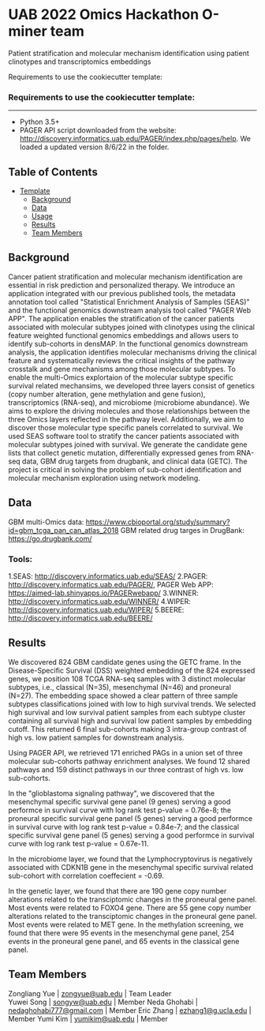 # UAB 2022 Omics Hackathon O-miner team
Patient stratification and molecular mechanism identification using patient clinotypes and transcriptomics embeddings

Requirements to use the cookiecutter template:

### Requirements to use the cookiecutter template:
-----------
 - Python 3.5+
 - PAGER API script downloaded from the website: http://discovery.informatics.uab.edu/PAGER/index.php/pages/help. We loaded a updated version 8/6/22 in the folder.
 
## Table of Contents
- [Template](#team-repo-template)
    - [Background](#Background)
    - [Data](#data)
    - [Usage](#usage)
    - [Results](#results)
    - [Team Members](#team-members)
	
## Background
Cancer patient stratification and molecular mechanism identification are essential in risk prediction and personalized therapy. We introduce an application integrated with our previous published tools, the metadata annotation tool called "Statistical Enrichment Analysis of Samples (SEAS)" and the functional genomics downstream analysis tool called "PAGER Web APP". The application enables the stratification of the cancer patients associated with molecular subtypes joined with clinotypes using the clinical feature weighted functional genomics embeddings and allows users to identify sub-cohorts in densMAP. In the functional genomics downstream analysis, the application identifies molecular mechanisms driving the clinical feature and systematically reviews the critical insights of the pathway crosstalk and gene mechanisms among those molecular subtypes. To enable the multi-Omics explortaion of the molecular subtype specific survival related mechansims, we developed three layers consist of genetics (copy number alteration, gene methylation and gene fusion), transcriptomics (RNA-seq), and microbiome (microbiome abundance). We aims to explore the driving molecules and those relationships between the three Omics layers reflected in the pathway level. Additionally, we aim to discover those molecular type specific panels correlated to survival.
We used SEAS software tool to stratify the cancer patients associated with molecular subtypes joined with survival. We generate the candidate gene lists that collect genetic mutation, differentially expressed genes from RNA-seq data, GBM drug targets from drugbank, and clinical data (GETC).
The project is critical in solving the problem of sub-cohort identification and molecular mechanism exploration using network modeling. 

## Data
GBM multi-Omics data: https://www.cbioportal.org/study/summary?id=gbm_tcga_pan_can_atlas_2018
GBM related drug targes in DrugBank: 
https://go.drugbank.com/

### Tools:
1.SEAS: http://discovery.informatics.uab.edu/SEAS/
2.PAGER: http://discovery.informatics.uab.edu/PAGER/, PAGER Web APP: https://aimed-lab.shinyapps.io/PAGERwebapp/
3.WINNER: http://discovery.informatics.uab.edu/WINNER/
4.WIPER: http://discovery.informatics.uab.edu/WIPER/
5.BEERE: http://discovery.informatics.uab.edu/BEERE/

## Results
We discovered 824 GBM candidate genes using the GETC frame. In the Disease-Specific Survival (DSS) weighted embedding of the 824 expressed genes, we position 108 TCGA RNA-seq samples with 3 distinct molecular subtypes, i.e., classical (N=35), mesenchymal (N=46) and proneural (N=27). The embedding space showed a clear pattern of three sample subtypes classifications joined with low to high survival trends. We selected high survival and low survival patient samples from each subtype cluster containing all survival high and survival low patient samples by embedding cutoff. This returned 6 final sub-cohorts making 3 intra-group contrast of high vs. low patient samples for downstream analysis. 

Using PAGER API, we retrieved 171 enriched PAGs in a union set of three molecular sub-cohorts pathway enrichment analyses. We found 12 shared pathways and 159 distinct pathways in our three contrast of high vs. low sub-cohorts.  

In the "glioblastoma signaling pathway", we discovered that the mesenchymal specific survival gene panel (9 genes) serving a good performce in survival curve with log rank test p-value = 0.76e-8; the proneural specific survival gene panel (5 genes) serving a good performce in survival curve with log rank test p-value = 0.84e-7; and the classical specific survival gene panel (5 genes) serving a good performce in survival curve with log rank test p-value = 0.67e-11.

In the microbiome layer, we found that the Lymphocryptovirus is negatively associated with CDKN1B gene in the mesenchymal specific survival related sub-cohort with correlation coeffecient = -0.69. 

In the genetic layer, we found that there are 190 gene copy number alterations related to the transciptomic changes in the proneural gene panel. Most events were related to FOXO4 gene. There are 55 gene copy number alterations related to  the transciptomic changes in the proneural gene panel. Most events were related to  MET gene. In the methylation screening, we found that there were 95 events in the mesenchymal gene panel, 254 events in the proneural gene panel, and 65 events in the classical gene panel.

## Team Members

Zongliang Yue | zongyue@uab.edu | Team Leader  
Yuwei Song | songyw@uab.edu | Member
Neda Ghohabi | nedaghohabi777@gmail.com | Member
Eric Zhang | ezhang1@g.ucla.edu | Member
Yumi Kim | yumikim@uab.edu | Member
